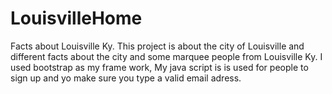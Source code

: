 # LouisvilleHome
Facts about Louisville Ky.
This project is about the city of Louisville and different facts about the city and some marquee people from Louisville Ky. I used bootstrap as my frame work, My java script is is used for people to sign up and yo make sure you type a valid email adress.  
